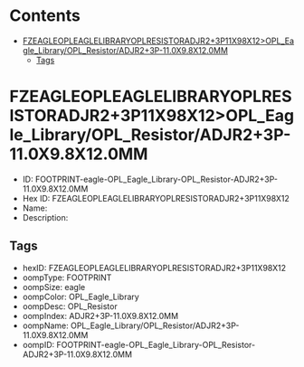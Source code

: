 



Contents
========

* [FZEAGLEOPLEAGLELIBRARYOPLRESISTORADJR2+3P11X98X12>OPL_Eagle_Library/OPL_Resistor/ADJR2+3P-11.0X9.8X12.0MM](#fzeagleopleaglelibraryoplresistoradjr23p11x98x12opl_eagle_libraryopl_resistoradjr23p-110x98x120mm)
	* [Tags](#tags)

# FZEAGLEOPLEAGLELIBRARYOPLRESISTORADJR2+3P11X98X12>OPL_Eagle_Library/OPL_Resistor/ADJR2+3P-11.0X9.8X12.0MM

- ID: FOOTPRINT-eagle-OPL_Eagle_Library-OPL_Resistor-ADJR2+3P-11.0X9.8X12.0MM
- Hex ID: FZEAGLEOPLEAGLELIBRARYOPLRESISTORADJR2+3P11X98X12
- Name: 
- Description: 

## Tags

- hexID: FZEAGLEOPLEAGLELIBRARYOPLRESISTORADJR2+3P11X98X12
- oompType: FOOTPRINT
- oompSize: eagle
- oompColor: OPL_Eagle_Library
- oompDesc: OPL_Resistor
- oompIndex: ADJR2+3P-11.0X9.8X12.0MM
- oompName: OPL_Eagle_Library/OPL_Resistor/ADJR2+3P-11.0X9.8X12.0MM
- oompID: FOOTPRINT-eagle-OPL_Eagle_Library-OPL_Resistor-ADJR2+3P-11.0X9.8X12.0MM
